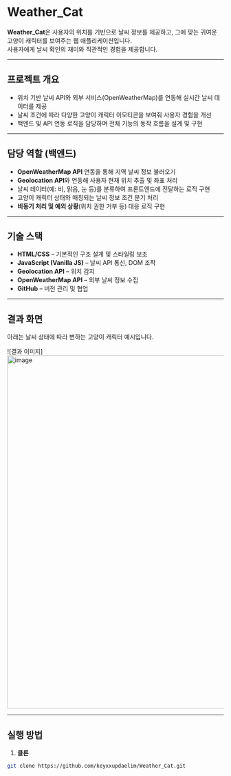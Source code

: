 # Weather_Cat

**Weather_Cat**은 사용자의 위치를 기반으로 날씨 정보를 제공하고, 그에 맞는 귀여운 고양이 캐릭터를 보여주는 웹 애플리케이션입니다.  
사용자에게 날씨 확인의 재미와 직관적인 경험을 제공합니다.

---

##  프로젝트 개요

- 위치 기반 날씨 API와 외부 서비스(OpenWeatherMap)를 연동해 실시간 날씨 데이터를 제공
- 날씨 조건에 따라 다양한 고양이 캐릭터 이모티콘을 보여줘 사용자 경험을 개선
- 백엔드 및 API 연동 로직을 담당하며 전체 기능의 동작 흐름을 설계 및 구현

---

##  담당 역할 (백엔드)

- **OpenWeatherMap API** 연동을 통해 지역 날씨 정보 불러오기
- **Geolocation API**와 연동해 사용자 현재 위치 추출 및 좌표 처리
- 날씨 데이터(예: 비, 맑음, 눈 등)를 분류하여 프론트엔드에 전달하는 로직 구현
- 고양이 캐릭터 상태와 매칭되는 날씨 정보 조건 분기 처리
- **비동기 처리 및 예외 상황**(위치 권한 거부 등) 대응 로직 구현

---

##  기술 스택

- **HTML/CSS** – 기본적인 구조 설계 및 스타일링 보조
- **JavaScript (Vanilla JS)** – 날씨 API 통신, DOM 조작
- **Geolocation API** – 위치 감지
- **OpenWeatherMap API** – 외부 날씨 정보 수집
- **GitHub** – 버전 관리 및 협업

---

## 결과 화면  

아래는 날씨 상태에 따라 변하는 고양이 캐릭터 예시입니다.

![결과 이미지]<img width="2281" height="819" alt="image" src="https://github.com/user-attachments/assets/d61b2292-7077-43e4-af08-1c7f8dd40b89" />


---

##  실행 방법

1. **클론**
```bash
git clone https://github.com/keyxxupdaelim/Weather_Cat.git
